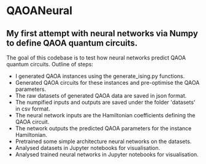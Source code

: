 # QAOANeural
## My first attempt with neural networks via Numpy to define QAOA quantum circuits.

The goal of this codebase is to test how neural networks predict QAOA quantum circuits. 
Outline of steps:  
- I generated QAOA instances using the generate_ising.py functions.  
- Generated QAOA circuits for these instances and pre-optimise the QAOA parameters.  
- The raw datasets of generated QAOA data are saved in json format. 
- The numpified inputs and outputs are saved under the folder 'datasets' in csv format.  
- The neural network inputs are the Hamiltonian coefficients defining the QAOA circuit.  
- The network outputs the predicted QAOA parameters for the instance Hamiltonian. 
- Pretrained some simple architecture neural networks on the datasets.
- Analysed datasets in Jupyter notebooks for visualisation.
- Analysed trained neural networks in Jupyter notebooks for visualisation.
